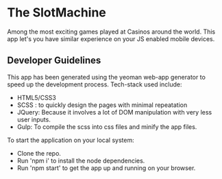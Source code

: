 # The SlotMachine
  Among the most exciting games played at Casinos around the world. This app let's you have similar experience on your JS enabled mobile devices.
  
## Developer Guidelines
  This app has been generated using the yeoman web-app generator to speed up the development process. Tech-stack used include:
  - HTML5/CSS3
  - SCSS : to quickly design the pages with minimal repeatation
  - JQuery: Because it involves a lot of DOM manipulation with very less user inputs.
  - Gulp: To compile the scss into css files and minify the app files.

  To start the application on your local system:
  - Clone the repo.
  - Run 'npm i' to install the node dependencies.
  - Run 'npm start' to get the app up and running  on your browser.
 
